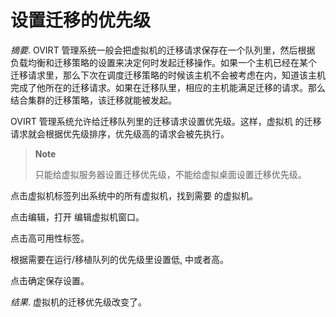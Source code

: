 # 设置迁移的优先级

*摘要*.
OVIRT 管理系统一般会把虚拟机的迁移请求保存在一个队列里，然后根据
负载均衡和迁移策略的设置来决定何时发起迁移操作。如果一个主机已经在某个
迁移请求里，那么下次在调度迁移策略的时候该主机不会被考虑在内，知道该主机
完成了他所在的迁移请求。如果在迁移队里，相应的主机能满足迁移的请求。那么
结合集群的迁移策略，该迁移就能被发起。

OVIRT 管理系统允许给迁移队列里的迁移请求设置优先级。这样，虚拟机
的迁移请求就会根据优先级排序，优先级高的请求会被先执行。

> **Note**
>
> 只能给虚拟服务器设置迁移优先级，不能给虚拟桌面设置迁移优先级。

点击虚拟机标签列出系统中的所有虚拟机，找到需要 的虚拟机。

点击编辑，打开 编辑虚拟机窗口。

点击高可用性标签。

根据需要在运行/移植队列的优先级里设置低, 中或者高。

点击确定保存设置。

*结果*.
虚拟机的迁移优先级改变了。
